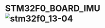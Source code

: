 # STM32F0_BOARD_IMU![stm32f0_13-04](https://user-images.githubusercontent.com/122722939/232010190-4d00ed37-709e-44dd-b405-3cc9af3cd280.jpg)
